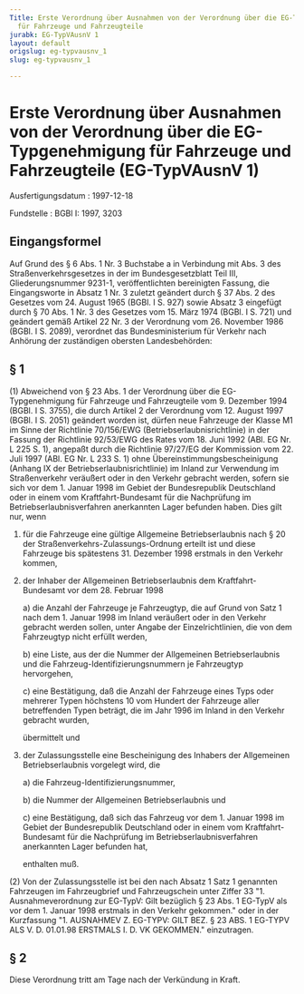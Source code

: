 ```yaml
---
Title: Erste Verordnung über Ausnahmen von der Verordnung über die EG-Typgenehmigung
  für Fahrzeuge und Fahrzeugteile
jurabk: EG-TypVAusnV 1
layout: default
origslug: eg-typvausnv_1
slug: eg-typvausnv_1

---
```


# Erste Verordnung über Ausnahmen von der Verordnung über die EG-Typgenehmigung für Fahrzeuge und Fahrzeugteile (EG-TypVAusnV 1)

Ausfertigungsdatum
:   1997-12-18

Fundstelle
:   BGBl I: 1997, 3203



## Eingangsformel

Auf Grund des § 6 Abs. 1 Nr. 3 Buchstabe a in Verbindung mit Abs. 3
des Straßenverkehrsgesetzes in der im Bundesgesetzblatt Teil III,
Gliederungsnummer 9231-1, veröffentlichten bereinigten Fassung, die
Eingangsworte in Absatz 1 Nr. 3 zuletzt geändert durch § 37 Abs. 2 des
Gesetzes vom 24. August 1965 (BGBl. I S. 927) sowie Absatz 3 eingefügt
durch § 70 Abs. 1 Nr. 3 des Gesetzes vom 15. März 1974 (BGBl. I S.
721) und geändert gemäß Artikel 22 Nr. 3 der Verordnung vom 26.
November 1986 (BGBl. I S. 2089), verordnet das Bundesministerium für
Verkehr nach Anhörung der zuständigen obersten Landesbehörden:


## § 1

(1) Abweichend von § 23 Abs. 1 der Verordnung über die EG-
Typgenehmigung für Fahrzeuge und Fahrzeugteile vom 9. Dezember 1994
(BGBl. I S. 3755), die durch Artikel 2 der Verordnung vom 12. August
1997 (BGBl. I S. 2051) geändert worden ist, dürfen neue Fahrzeuge der
Klasse
M1 im Sinne der Richtlinie 70/156/EWG (Betriebserlaubnisrichtlinie) in
der Fassung der Richtlinie 92/53/EWG des Rates vom 18. Juni 1992 (ABl.
EG Nr. L 225 S. 1), angepaßt durch die Richtlinie 97/27/EG der
Kommission vom 22. Juli 1997 (ABl. EG Nr. L 233 S. 1) ohne
Übereinstimmungsbescheinigung (Anhang IX der
Betriebserlaubnisrichtlinie) im Inland zur Verwendung im
Straßenverkehr veräußert oder in den Verkehr gebracht werden, sofern
sie sich vor dem 1. Januar 1998 im Gebiet der Bundesrepublik
Deutschland oder in einem vom Kraftfahrt-Bundesamt für die Nachprüfung
im Betriebserlaubnisverfahren anerkannten Lager befunden haben. Dies
gilt nur, wenn

1.  für die Fahrzeuge eine gültige Allgemeine Betriebserlaubnis nach § 20
    der Straßenverkehrs-Zulassungs-Ordnung erteilt ist und diese Fahrzeuge
    bis spätestens 31. Dezember 1998 erstmals in den Verkehr kommen,


2.  der Inhaber der Allgemeinen Betriebserlaubnis dem Kraftfahrt-Bundesamt
    vor dem 28. Februar 1998

    a)  die Anzahl der Fahrzeuge je Fahrzeugtyp, die auf Grund von Satz 1 nach
        dem 1. Januar 1998 im Inland veräußert oder in den Verkehr gebracht
        werden sollen, unter Angabe der Einzelrichtlinien, die von dem
        Fahrzeugtyp nicht erfüllt werden,


    b)  eine Liste, aus der die Nummer der Allgemeinen Betriebserlaubnis und
        die Fahrzeug-Identifizierungsnummern je Fahrzeugtyp hervorgehen,


    c)  eine Bestätigung, daß die Anzahl der Fahrzeuge eines Typs oder
        mehrerer Typen höchstens 10 vom Hundert der Fahrzeuge aller
        betreffenden Typen beträgt, die im Jahr 1996 im Inland in den Verkehr
        gebracht wurden,




    übermittelt und


3.  der Zulassungsstelle eine Bescheinigung des Inhabers der Allgemeinen
    Betriebserlaubnis vorgelegt wird, die

    a)  die Fahrzeug-Identifizierungsnummer,


    b)  die Nummer der Allgemeinen Betriebserlaubnis und


    c)  eine Bestätigung, daß sich das Fahrzeug vor dem 1. Januar 1998 im
        Gebiet der Bundesrepublik Deutschland oder in einem vom Kraftfahrt-
        Bundesamt für die Nachprüfung im Betriebserlaubnisverfahren
        anerkannten Lager befunden hat,




    enthalten muß.




(2) Von der Zulassungsstelle ist bei den nach Absatz 1 Satz 1
genannten Fahrzeugen im Fahrzeugbrief und Fahrzeugschein unter Ziffer
33
"1. Ausnahmeverordnung zur EG-TypV:
Gilt bezüglich § 23 Abs. 1 EG-TypV als vor dem 1. Januar 1998 erstmals
in den Verkehr gekommen."
oder in der Kurzfassung
"1. AUSNAHMEV Z. EG-TYPV:
GILT BEZ. § 23 ABS. 1 EG-TYPV ALS V. D. 01.01.98 ERSTMALS I. D. VK
GEKOMMEN."
einzutragen.


## § 2

Diese Verordnung tritt am Tage nach der Verkündung in Kraft.


